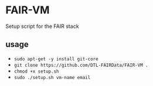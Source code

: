 # FAIR-VM
Setup script for the FAIR stack

## usage
- `sudo apt-get -y install git-core`
- `git clone https://github.com/DTL-FAIRData/FAIR-VM .`
- `chmod +x setup.sh`
- `sudo ./setup.sh vm-name email`